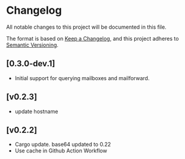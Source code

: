 # Changelog

All notable changes to this project will be documented in this file.

The format is based on [Keep a Changelog](https://keepachangelog.com/en/1.0.0/),
and this project adheres to [Semantic Versioning](https://semver.org/spec/v2.0.0.html).

## [0.3.0-dev.1]

- Initial support for querying mailboxes and mailforward.

## [v0.2.3]

- update hostname

## [v0.2.2]

- Cargo update. base64 updated to 0.22
- Use cache in Github Action Workflow

